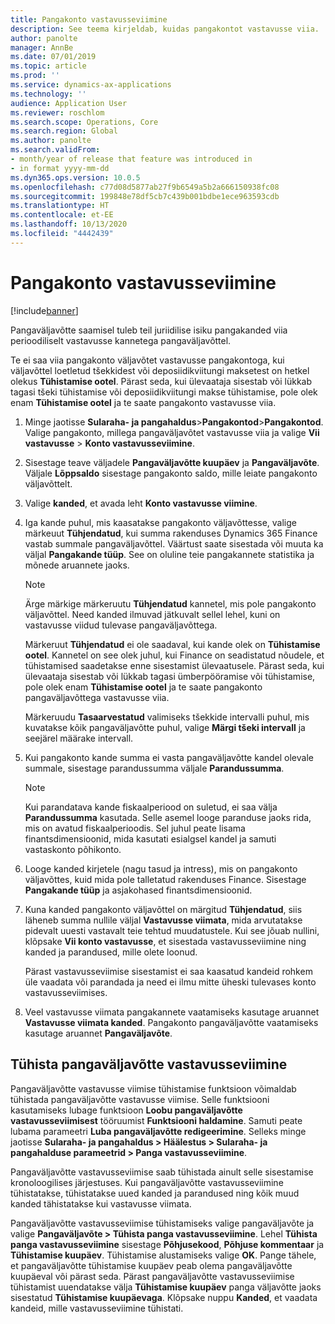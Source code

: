 ```yaml
---
title: Pangakonto vastavusseviimine
description: See teema kirjeldab, kuidas pangakontot vastavusse viia.
author: panolte
manager: AnnBe
ms.date: 07/01/2019
ms.topic: article
ms.prod: ''
ms.service: dynamics-ax-applications
ms.technology: ''
audience: Application User
ms.reviewer: roschlom
ms.search.scope: Operations, Core
ms.search.region: Global
ms.author: panolte
ms.search.validFrom:
- month/year of release that feature was introduced in
- in format yyyy-mm-dd
ms.dyn365.ops.version: 10.0.5
ms.openlocfilehash: c77d08d5877ab27f9b6549a5b2a666150938fc08
ms.sourcegitcommit: 199848e78df5cb7c439b001bdbe1ece963593cdb
ms.translationtype: HT
ms.contentlocale: et-EE
ms.lasthandoff: 10/13/2020
ms.locfileid: "4442439"
---
```

# <a name="reconcile-a-bank-account"></a>Pangakonto vastavusseviimine

[!include[banner](../includes/banner.md)]

Pangaväljavõtte saamisel tuleb teil juriidilise isiku pangakanded viia perioodiliselt vastavusse kannetega pangaväljavõttel.

Te ei saa viia pangakonto väljavõtet vastavusse pangakontoga, kui väljavõttel loetletud tšekkidest või deposiidikviitungi maksetest on hetkel olekus **Tühistamise ootel**. Pärast seda, kui ülevaataja sisestab või lükkab tagasi tšeki tühistamise või deposiidikviitungi makse tühistamise, pole olek enam **Tühistamise ootel** ja te saate pangakonto vastavusse viia.

1.  Minge jaotisse **Sularaha- ja pangahaldus**\>**Pangakontod**\>**Pangakontod**. Valige pangakonto, millega pangaväljavõtet vastavusse viia ja valige **Vii vastavusse** > **Konto vastavusseviimine**.

2.  Sisestage teave väljadele **Pangaväljavõtte kuupäev** ja **Pangaväljavõte**. Väljale **Lõppsaldo** sisestage pangakonto saldo, mille leiate pangakonto väljavõttelt.

3.  Valige **kanded**, et avada leht **Konto vastavusse viimine**.

4.  Iga kande puhul, mis kaasatakse pangakonto väljavõttesse, valige märkeuut **Tühjendatud**, kui summa rakenduses Dynamics 365 Finance vastab summale pangaväljavõttel. Väärtust saate sisestada või muuta ka väljal **Pangakande tüüp**. See on oluline teie pangakannete statistika ja mõnede aruannete jaoks.
    

    > [!NOTE]
    > <P>Ärge märkige märkeruutu <STRONG>Tühjendatud</STRONG> kannetel, mis pole pangakonto väljavõttel. Need kanded ilmuvad jätkuvalt sellel lehel, kuni on vastavusse viidud tulevase pangaväljavõttega.</P>
    > <P>Märkeruut <STRONG>Tühjendatud</STRONG> ei ole saadaval, kui kande olek on <STRONG>Tühistamise ootel</STRONG>. Kannetel on see olek juhul, kui Finance on seadistatud nõudele, et tühistamised saadetakse enne sisestamist ülevaatusele. Pärast seda, kui ülevaataja sisestab või lükkab tagasi ümberpööramise või tühistamise, pole olek enam <STRONG>Tühistamise ootel</STRONG> ja te saate pangakonto pangaväljavõttega vastavusse viia.</P>

    
    Märkeruudu **Tasaarvestatud** valimiseks tšekkide intervalli puhul, mis kuvatakse kõik pangaväljavõtte puhul, valige **Märgi tšeki intervall** ja seejärel määrake intervall.

5.  Kui pangakonto kande summa ei vasta pangaväljavõtte kandel olevale summale, sisestage parandussumma väljale **Parandussumma**.
    

    > [!NOTE]
    > <P>Kui parandatava kande fiskaalperiood on suletud, ei saa välja <STRONG>Parandussumma</STRONG> kasutada. Selle asemel looge paranduse jaoks rida, mis on avatud fiskaalperioodis. Sel juhul peate lisama finantsdimensioonid, mida kasutati esialgsel kandel ja samuti vastaskonto põhikonto.</P>



6.  Looge kanded kirjetele (nagu tasud ja intress), mis on pangakonto väljavõttes, kuid mida pole talletatud rakenduses Finance. Sisestage **Pangakande tüüp** ja asjakohased finantsdimensioonid.

7.  Kuna kanded pangakonto väljavõttel on märgitud **Tühjendatud**, siis läheneb summa nullile väljal **Vastavusse viimata**, mida arvutatakse pidevalt uuesti vastavalt teie tehtud muudatustele. Kui see jõuab nullini, klõpsake **Vii konto vastavusse**, et sisestada vastavusseviimine ning kanded ja parandused, mille olete loonud.
    
    Pärast vastavusseviimise sisestamist ei saa kaasatud kandeid rohkem üle vaadata või parandada ja need ei ilmu mitte üheski tulevases konto vastavusseviimises.

8.  Veel vastavusse viimata pangakannete vaatamiseks kasutage aruannet **Vastavusse viimata kanded**. Pangakonto pangaväljavõtte vaatamiseks kasutage aruannet **Pangaväljavõte**.

## <a name="cancel-bank-statement-reconciliation"></a>Tühista pangaväljavõtte vastavusseviimine 

Pangaväljavõtte vastavusse viimise tühistamise funktsioon võimaldab tühistada pangaväljavõtte vastavusse viimise. Selle funktsiooni kasutamiseks lubage funktsioon **Loobu pangaväljavõtte vastavusseviimisest** tööruumist **Funktsiooni haldamine**. Samuti peate lubama parameetri **Luba pangaväljavõtte redigeerimine**. Selleks minge jaotisse **Sularaha- ja pangahaldus > Häälestus > Sularaha- ja pangahalduse parameetrid > Panga vastavusseviimine**.
 
Pangaväljavõtte vastavusseviimise saab tühistada ainult selle sisestamise kronoloogilises järjestuses. Kui pangaväljavõtte vastavusseviimine tühistatakse, tühistatakse uued kanded ja parandused ning kõik muud kanded tähistatakse kui vastavusse viimata.
 
Pangaväljavõtte vastavusseviimise tühistamiseks valige pangaväljavõte ja valige **Pangaväljavõte > Tühista panga vastavusseviimine**. Lehel **Tühista panga vastavusseviimine** sisestage **Põhjusekood**, **Põhjuse kommentaar** ja **Tühistamise kuupäev**. Tühistamise alustamiseks valige **OK**. Pange tähele, et pangaväljavõtte tühistamise kuupäev peab olema pangaväljavõtte kuupäeval või pärast seda. Pärast pangaväljavõtte vastavusseviimise tühistamist uuendatakse välja **Tühistamise kuupäev** panga väljavõtte jaoks sisestatud **Tühistamise kuupäevaga**. Klõpsake nuppu **Kanded**, et vaadata kandeid, mille vastavusseviimine tühistati.

